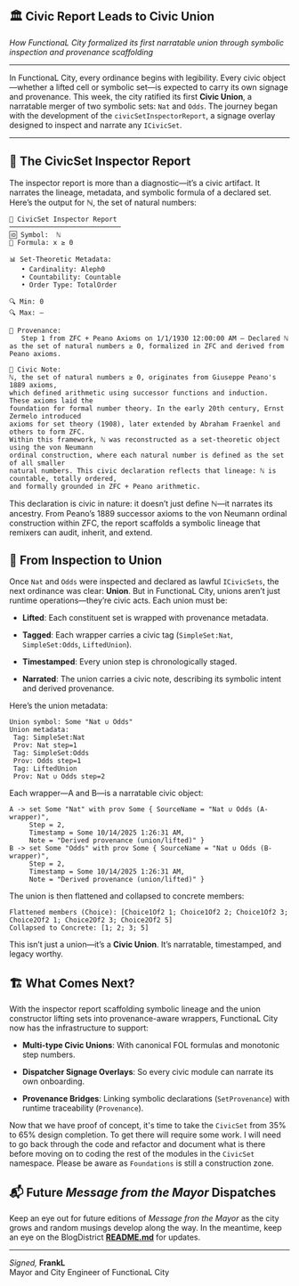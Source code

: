 ## 🏛️ Civic Report Leads to Civic Union  
*How FunctionaL City formalized its first narratable union through symbolic inspection and provenance scaffolding*

---

In FunctionaL City, every ordinance begins with legibility. Every civic object—whether a lifted cell or symbolic set—is expected to carry its own signage and provenance. This week, the city ratified its first **Civic Union**, a narratable merger of two symbolic sets: `Nat` and `Odds`. The journey began with the development of the `civicSetInspectorReport`, a signage overlay designed to inspect and narrate any `ICivicSet`.

---

## 🧾 The CivicSet Inspector Report

The inspector report is more than a diagnostic—it’s a civic artifact. It narrates the lineage, metadata, and symbolic formula of a declared set. Here’s the output for ℕ, the set of natural numbers:

```
🧾 CivicSet Inspector Report
────────────────────────────
🆔 Symbol:  ℕ
📐 Formula: x ≥ 0

📊 Set-Theoretic Metadata:
   • Cardinality: Aleph0
   • Countability: Countable
   • Order Type: TotalOrder

🔍 Min: 0
🔍 Max: —

🧭 Provenance:
   Step 1 from ZFC + Peano Axioms on 1/1/1930 12:00:00 AM — Declared ℕ as the set of natural numbers ≥ 0, formalized in ZFC and derived from Peano axioms.

📝 Civic Note:
ℕ, the set of natural numbers ≥ 0, originates from Giuseppe Peano's 1889 axioms, 
which defined arithmetic using successor functions and induction. These axioms laid the 
foundation for formal number theory. In the early 20th century, Ernst Zermelo introduced 
axioms for set theory (1908), later extended by Abraham Fraenkel and others to form ZFC. 
Within this framework, ℕ was reconstructed as a set-theoretic object using the von Neumann 
ordinal construction, where each natural number is defined as the set of all smaller 
natural numbers. This civic declaration reflects that lineage: ℕ is countable, totally ordered, 
and formally grounded in ZFC + Peano arithmetic.
```
This declaration is civic in nature: it doesn’t just define ℕ—it narrates its ancestry. From Peano’s 1889 successor axioms to the von Neumann ordinal construction within ZFC, the report scaffolds a symbolic lineage that remixers can audit, inherit, and extend.

## 🧩 From Inspection to Union

Once `Nat` and `Odds` were inspected and declared as lawful `ICivicSets`, the next ordinance was clear: **Union**. But in FunctionaL City, unions aren’t just runtime operations—they’re civic acts. Each union must be:

* **Lifted**: Each constituent set is wrapped with provenance metadata.

* **Tagged**: Each wrapper carries a civic tag (`SimpleSet:Nat`, `SimpleSet:Odds`, `LiftedUnion`).

* **Timestamped**: Every union step is chronologically staged.

* **Narrated**: The union carries a civic note, describing its symbolic intent and derived provenance.

Here’s the union metadata:

```
Union symbol: Some "Nat ∪ Odds"
Union metadata:
 Tag: SimpleSet:Nat
 Prov: Nat step=1
 Tag: SimpleSet:Odds
 Prov: Odds step=1
 Tag: LiftedUnion
 Prov: Nat ∪ Odds step=2
 ```
 Each wrapper—A and B—is a narratable civic object:

 ```
A -> set Some "Nat" with prov Some { SourceName = "Nat ∪ Odds (A-wrapper)", 
      Step = 2, 
      Timestamp = Some 10/14/2025 1:26:31 AM, 
      Note = "Derived provenance (union/lifted)" }
B -> set Some "Odds" with prov Some { SourceName = "Nat ∪ Odds (B-wrapper)", 
      Step = 2, 
      Timestamp = Some 10/14/2025 1:26:31 AM, 
      Note = "Derived provenance (union/lifted)" }
 ```
The union is then flattened and collapsed to concrete members:

```
Flattened members (Choice): [Choice1Of2 1; Choice1Of2 2; Choice1Of2 3; Choice2Of2 1; Choice2Of2 3; Choice2Of2 5]
Collapsed to Concrete: [1; 2; 3; 5]
```
This isn’t just a union—it’s a **Civic Union**. It’s narratable, timestamped, and legacy worthy.

## 🏗️ What Comes Next?

With the inspector report scaffolding symbolic lineage and the union constructor lifting sets into provenance-aware wrappers, FunctionaL City now has the infrastructure to support:

* **Multi-type Civic Unions**: With canonical FOL formulas and monotonic step numbers.

* **Dispatcher Signage Overlays**: So every civic module can narrate its own onboarding.

* **Provenance Bridges**: Linking symbolic declarations (`SetProvenance`) with runtime traceability (`Provenance`).

Now that we have proof of concept, it's time to take the `CivicSet` from 35% to 65% design completion. To get there will require some work. I will need to go back through the code and refactor and document what is there before moving on to coding the rest of the modules in the `CivicSet` namespace. Please be aware as `Foundations` is still a construction zone.

## 📬 Future *Message from the Mayor* Dispatches

Keep an eye out for future editions of *Message fron the Mayor* as the city grows and random musings develop along the way. In the meantime, keep an eye on the BlogDistrict [**README.md**](../README.md) for updates.

---

*Signed,*
**FrankL**  
Mayor and City Engineer of FunctionaL City